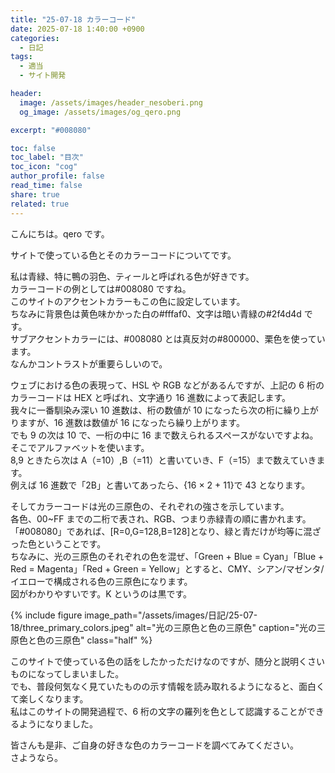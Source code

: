 ```yaml
---
title: "25-07-18 カラーコード"
date: 2025-07-18 1:40:00 +0900
categories:
  - 日記
tags:
  - 適当
  - サイト開発

header:
  image: /assets/images/header_nesoberi.png
  og_image: /assets/images/og_qero.png

excerpt: "#008080"

toc: false
toc_label: "目次"
toc_icon: "cog"
author_profile: false
read_time: false
share: true
related: true
---
```


こんにちは。qero です。

サイトで使っている色とそのカラーコードについてです。

私は青緑、特に鴨の羽色、ティールと呼ばれる色が好きです。  
カラーコードの例としては#008080 ですね。  
このサイトのアクセントカラーもこの色に設定しています。  
ちなみに背景色は黄色味かかった白の#fffaf0、文字は暗い青緑の#2f4d4d です。  
サブアクセントカラーには、#008080 とは真反対の#800000、栗色を使っています。  
なんかコントラストが重要らしいので。

ウェブにおける色の表現って、HSL や RGB などがあるんですが、上記の 6 桁のカラーコードは HEX と呼ばれ、文字通り 16 進数によって表記します。  
我々に一番馴染み深い 10 進数は、桁の数値が 10 になったら次の桁に繰り上がりますが、16 進数は数値が 16 になったら繰り上がります。  
でも 9 の次は 10 で、一桁の中に 16 まで数えられるスペースがないですよね。  
そこでアルファベットを使います。  
8,9 ときたら次は A（=10）,B（=11）と書いていき、F（=15）まで数えていきます。  
例えば 16 進数で「2B」と書いてあったら、{16 × 2 + 11}で 43 となります。

そしてカラーコードは光の三原色の、それぞれの強さを示しています。  
各色、00~FF までの二桁で表され、RGB、つまり赤緑青の順に書かれます。  
「#008080」であれば、[R=0,G=128,B=128]となり、緑と青だけが均等に混ざった色ということです。  
ちなみに、光の三原色のそれぞれの色を混ぜ、「Green + Blue = Cyan」「Blue + Red = Magenta」「Red + Green = Yellow」とすると、CMY、シアン/マゼンタ/イエローで構成される色の三原色になります。  
図がわかりやすいです。K というのは黒です。

{% include figure image_path="/assets/images/日記/25-07-18/three_primary_colors.jpeg" alt="光の三原色と色の三原色" caption="光の三原色と色の三原色" class="half" %}

このサイトで使っている色の話をしたかっただけなのですが、随分と説明くさいものになってしまいました。  
でも、普段何気なく見ていたものの示す情報を読み取れるようになると、面白くて楽しくなります。  
私はこのサイトの開発過程で、6 桁の文字の羅列を色として認識することができるようになりました。

皆さんも是非、ご自身の好きな色のカラーコードを調べてみてください。  
さようなら。
